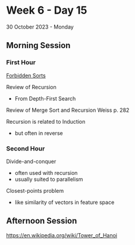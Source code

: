# Week 6 - Day 15
30 October 2023 - Monday

## Morning Session

### First Hour

[Forbidden Sorts](https://www.youtube.com/watch?v=ktgxMtWMflU)

Review of Recursion
* From Depth-First Search

Review of Merge Sort and Recursion
Weiss p. 282

Recursion is related to Induction
* but often in reverse

### Second Hour

Divide-and-conquer
* often used with recursion
* usually suited to parallelism

Closest-points problem
* like similarity of vectors in feature space

## Afternoon Session

https://en.wikipedia.org/wiki/Tower_of_Hanoi
